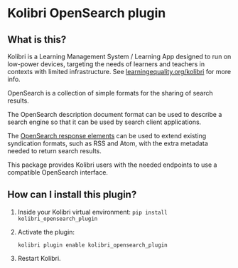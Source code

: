 
Kolibri OpenSearch plugin
====================================

What is this?
-------------

Kolibri is a Learning Management System / Learning App designed to run on low-power devices, targeting the needs of learners and teachers in contexts with limited infrastructure. See [learningequality.org/kolibri](https://learningequality.org/kolibri/) for more info.

OpenSearch is a collection of simple formats for the sharing of search results.

The OpenSearch description document format can be used to describe a search engine so that it can be used by search client applications.

The [OpenSearch response elements](https://github.com/dewitt/opensearch/blob/master/opensearch-1-1-draft-6.md#opensearch-response-elements) can be used to extend existing syndication formats, such as RSS and Atom, with the extra metadata needed to return search results.


This package provides Kolibri users with the needed endpoints to use a compatible OpenSearch interface.

How can I install this plugin?
------------------------------

1. Inside your Kolibri virtual environment:
    ``pip install kolibri_opensearch_plugin``

2. Activate the plugin:

    ``kolibri plugin enable kolibri_opensearch_plugin``

3. Restart Kolibri.
